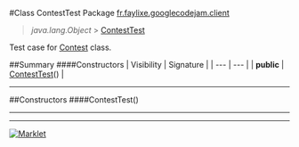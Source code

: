 #Class ContestTest
Package [fr.faylixe.googlecodejam.client](README.md)<br>

> *java.lang.Object* > [ContestTest](ContestTest.md)



Test case for [Contest](Contest.md) class.

##Summary
####Constructors
| Visibility | Signature |
| --- | --- |
| **public** | [ContestTest](#contesttest)() |

---


##Constructors
####ContestTest()
> 


---

---

[![Marklet](https://img.shields.io/badge/Generated%20by-Marklet-green.svg)](https://github.com/Faylixe/marklet)